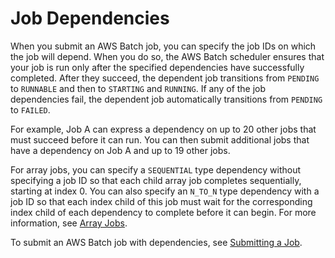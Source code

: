 # Job Dependencies<a name="job_dependencies"></a>

When you submit an AWS Batch job, you can specify the job IDs on which the job will depend\. When you do so, the AWS Batch scheduler ensures that your job is run only after the specified dependencies have successfully completed\. After they succeed, the dependent job transitions from `PENDING` to `RUNNABLE` and then to `STARTING` and `RUNNING`\. If any of the job dependencies fail, the dependent job automatically transitions from `PENDING` to `FAILED`\.

For example, Job A can express a dependency on up to 20 other jobs that must succeed before it can run\. You can then submit additional jobs that have a dependency on Job A and up to 19 other jobs\.

For array jobs, you can specify a `SEQUENTIAL` type dependency without specifying a job ID so that each child array job completes sequentially, starting at index 0\. You can also specify an `N_TO_N` type dependency with a job ID so that each index child of this job must wait for the corresponding index child of each dependency to complete before it can begin\. For more information, see [Array Jobs](array_jobs.md)\.

To submit an AWS Batch job with dependencies, see [Submitting a Job](submit_job.md)\.
